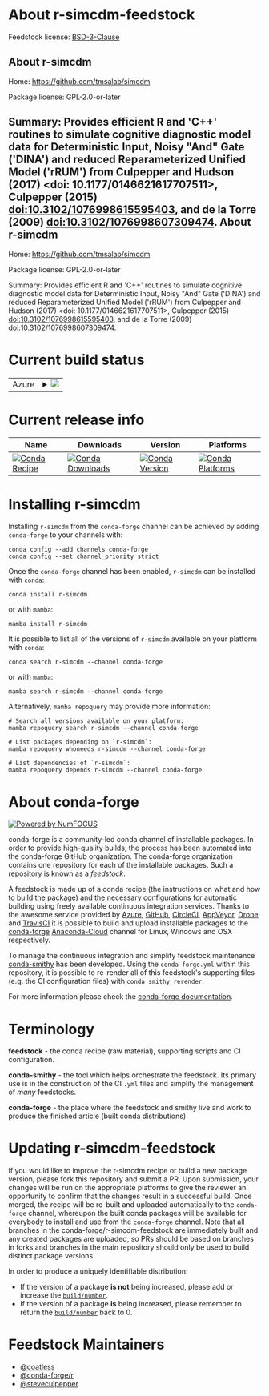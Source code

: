 About r-simcdm-feedstock
========================

Feedstock license: [BSD-3-Clause](https://github.com/conda-forge/r-simcdm-feedstock/blob/main/LICENSE.txt)

About r-simcdm
--------------

Home: https://github.com/tmsalab/simcdm

Package license: GPL-2.0-or-later

Summary: Provides efficient R and 'C++' routines to simulate cognitive diagnostic model data for Deterministic Input, Noisy "And" Gate ('DINA') and reduced Reparameterized Unified Model ('rRUM') from Culpepper and Hudson (2017) <doi: 10.1177/0146621617707511>, Culpepper (2015) <doi:10.3102/1076998615595403>, and de la Torre (2009) <doi:10.3102/1076998607309474>.
About r-simcdm
--------------

Home: https://github.com/tmsalab/simcdm

Package license: GPL-2.0-or-later

Summary: Provides efficient R and 'C++' routines to simulate cognitive diagnostic model data for Deterministic Input, Noisy "And" Gate ('DINA') and reduced Reparameterized Unified Model ('rRUM') from Culpepper and Hudson (2017) <doi: 10.1177/0146621617707511>, Culpepper (2015) <doi:10.3102/1076998615595403>, and de la Torre (2009) <doi:10.3102/1076998607309474>.

Current build status
====================


<table>
    
  <tr>
    <td>Azure</td>
    <td>
      <details>
        <summary>
          <a href="https://dev.azure.com/conda-forge/feedstock-builds/_build/latest?definitionId=11584&branchName=main">
            <img src="https://dev.azure.com/conda-forge/feedstock-builds/_apis/build/status/r-simcdm-feedstock?branchName=main">
          </a>
        </summary>
        <table>
          <thead><tr><th>Variant</th><th>Status</th></tr></thead>
          <tbody><tr>
              <td>linux_64_r_base4.2</td>
              <td>
                <a href="https://dev.azure.com/conda-forge/feedstock-builds/_build/latest?definitionId=11584&branchName=main">
                  <img src="https://dev.azure.com/conda-forge/feedstock-builds/_apis/build/status/r-simcdm-feedstock?branchName=main&jobName=linux&configuration=linux%20linux_64_r_base4.2" alt="variant">
                </a>
              </td>
            </tr><tr>
              <td>linux_64_r_base4.3</td>
              <td>
                <a href="https://dev.azure.com/conda-forge/feedstock-builds/_build/latest?definitionId=11584&branchName=main">
                  <img src="https://dev.azure.com/conda-forge/feedstock-builds/_apis/build/status/r-simcdm-feedstock?branchName=main&jobName=linux&configuration=linux%20linux_64_r_base4.3" alt="variant">
                </a>
              </td>
            </tr><tr>
              <td>osx_64_r_base4.2</td>
              <td>
                <a href="https://dev.azure.com/conda-forge/feedstock-builds/_build/latest?definitionId=11584&branchName=main">
                  <img src="https://dev.azure.com/conda-forge/feedstock-builds/_apis/build/status/r-simcdm-feedstock?branchName=main&jobName=osx&configuration=osx%20osx_64_r_base4.2" alt="variant">
                </a>
              </td>
            </tr><tr>
              <td>osx_64_r_base4.3</td>
              <td>
                <a href="https://dev.azure.com/conda-forge/feedstock-builds/_build/latest?definitionId=11584&branchName=main">
                  <img src="https://dev.azure.com/conda-forge/feedstock-builds/_apis/build/status/r-simcdm-feedstock?branchName=main&jobName=osx&configuration=osx%20osx_64_r_base4.3" alt="variant">
                </a>
              </td>
            </tr><tr>
              <td>win_64</td>
              <td>
                <a href="https://dev.azure.com/conda-forge/feedstock-builds/_build/latest?definitionId=11584&branchName=main">
                  <img src="https://dev.azure.com/conda-forge/feedstock-builds/_apis/build/status/r-simcdm-feedstock?branchName=main&jobName=win&configuration=win%20win_64_" alt="variant">
                </a>
              </td>
            </tr>
          </tbody>
        </table>
      </details>
    </td>
  </tr>
</table>

Current release info
====================

| Name | Downloads | Version | Platforms |
| --- | --- | --- | --- |
| [![Conda Recipe](https://img.shields.io/badge/recipe-r--simcdm-green.svg)](https://anaconda.org/conda-forge/r-simcdm) | [![Conda Downloads](https://img.shields.io/conda/dn/conda-forge/r-simcdm.svg)](https://anaconda.org/conda-forge/r-simcdm) | [![Conda Version](https://img.shields.io/conda/vn/conda-forge/r-simcdm.svg)](https://anaconda.org/conda-forge/r-simcdm) | [![Conda Platforms](https://img.shields.io/conda/pn/conda-forge/r-simcdm.svg)](https://anaconda.org/conda-forge/r-simcdm) |

Installing r-simcdm
===================

Installing `r-simcdm` from the `conda-forge` channel can be achieved by adding `conda-forge` to your channels with:

```
conda config --add channels conda-forge
conda config --set channel_priority strict
```

Once the `conda-forge` channel has been enabled, `r-simcdm` can be installed with `conda`:

```
conda install r-simcdm
```

or with `mamba`:

```
mamba install r-simcdm
```

It is possible to list all of the versions of `r-simcdm` available on your platform with `conda`:

```
conda search r-simcdm --channel conda-forge
```

or with `mamba`:

```
mamba search r-simcdm --channel conda-forge
```

Alternatively, `mamba repoquery` may provide more information:

```
# Search all versions available on your platform:
mamba repoquery search r-simcdm --channel conda-forge

# List packages depending on `r-simcdm`:
mamba repoquery whoneeds r-simcdm --channel conda-forge

# List dependencies of `r-simcdm`:
mamba repoquery depends r-simcdm --channel conda-forge
```


About conda-forge
=================

[![Powered by
NumFOCUS](https://img.shields.io/badge/powered%20by-NumFOCUS-orange.svg?style=flat&colorA=E1523D&colorB=007D8A)](https://numfocus.org)

conda-forge is a community-led conda channel of installable packages.
In order to provide high-quality builds, the process has been automated into the
conda-forge GitHub organization. The conda-forge organization contains one repository
for each of the installable packages. Such a repository is known as a *feedstock*.

A feedstock is made up of a conda recipe (the instructions on what and how to build
the package) and the necessary configurations for automatic building using freely
available continuous integration services. Thanks to the awesome service provided by
[Azure](https://azure.microsoft.com/en-us/services/devops/), [GitHub](https://github.com/),
[CircleCI](https://circleci.com/), [AppVeyor](https://www.appveyor.com/),
[Drone](https://cloud.drone.io/welcome), and [TravisCI](https://travis-ci.com/)
it is possible to build and upload installable packages to the
[conda-forge](https://anaconda.org/conda-forge) [Anaconda-Cloud](https://anaconda.org/)
channel for Linux, Windows and OSX respectively.

To manage the continuous integration and simplify feedstock maintenance
[conda-smithy](https://github.com/conda-forge/conda-smithy) has been developed.
Using the ``conda-forge.yml`` within this repository, it is possible to re-render all of
this feedstock's supporting files (e.g. the CI configuration files) with ``conda smithy rerender``.

For more information please check the [conda-forge documentation](https://conda-forge.org/docs/).

Terminology
===========

**feedstock** - the conda recipe (raw material), supporting scripts and CI configuration.

**conda-smithy** - the tool which helps orchestrate the feedstock.
                   Its primary use is in the construction of the CI ``.yml`` files
                   and simplify the management of *many* feedstocks.

**conda-forge** - the place where the feedstock and smithy live and work to
                  produce the finished article (built conda distributions)


Updating r-simcdm-feedstock
===========================

If you would like to improve the r-simcdm recipe or build a new
package version, please fork this repository and submit a PR. Upon submission,
your changes will be run on the appropriate platforms to give the reviewer an
opportunity to confirm that the changes result in a successful build. Once
merged, the recipe will be re-built and uploaded automatically to the
`conda-forge` channel, whereupon the built conda packages will be available for
everybody to install and use from the `conda-forge` channel.
Note that all branches in the conda-forge/r-simcdm-feedstock are
immediately built and any created packages are uploaded, so PRs should be based
on branches in forks and branches in the main repository should only be used to
build distinct package versions.

In order to produce a uniquely identifiable distribution:
 * If the version of a package **is not** being increased, please add or increase
   the [``build/number``](https://docs.conda.io/projects/conda-build/en/latest/resources/define-metadata.html#build-number-and-string).
 * If the version of a package **is** being increased, please remember to return
   the [``build/number``](https://docs.conda.io/projects/conda-build/en/latest/resources/define-metadata.html#build-number-and-string)
   back to 0.

Feedstock Maintainers
=====================

* [@coatless](https://github.com/coatless/)
* [@conda-forge/r](https://github.com/conda-forge/r/)
* [@steveculpepper](https://github.com/steveculpepper/)

